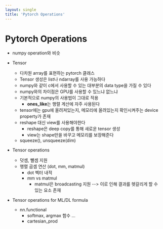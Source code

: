 ```yaml
---
layout: single
title: 'Pytorch Operations'
---
```

# Pytorch Operations
- numpy operation와 비슷
- Tensor
	- 다차원 array를 표현하는 pytorch 클래스
	- Tensor 생성은 list나 ndarray를 사용 가능하다
	- numpy와 같이 c에서 사용할 수 있는 대부분의 data type을 가질 수 있다
	- numpy와의 차이점은 GPU를 사용할 수 있느냐 없느냐
	- 기본적으로 numpy의 사용법이 그대로 적용
		- **ones_like**는 행렬 계산에 자주 사용된다
	- tensor에는 gpu에 올려져있는지, 메모리에 올려있는지 확인시켜주는 device property가 존재
	- reshape 대신 view를 사용해야한다
		- reshape은 deep copy를 통해 새로운 tensor 생성
		- view는 shape만을 바꾸고 메모리를 보장해준다
	- squeeze(), unsqueeze(dim)

- Tensor operations
	- 덧셈, 뺄셈 지원
	- 행렬 곱셈 연산 (dot, mm, matmul)
		- dot 벡터 내적
		- mm vs matmul
			- matmul은 broadcasting 지원 --> 이로 인해 결과를 헷갈리게 할 수 있는 요소 존재

- Tensor operations for ML/DL formula
	- nn.functional
		- softmax, argmax 함수 ...
		- cartesian_prod 